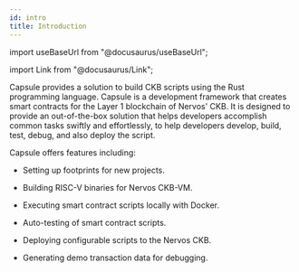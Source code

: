 ```yaml
---
id: intro
title: Introduction
---
```

import useBaseUrl from "@docusaurus/useBaseUrl";

import Link from "@docusaurus/Link";

Capsule provides a solution to build CKB scripts using the Rust programming language. Capsule is a development framework that creates smart contracts for the Layer 1 blockchain of Nervos' CKB. It is designed to provide an out-of-the-box solution that helps developers accomplish common tasks swiftly and effortlessly, to help developers develop, build, test, debug, and also deploy the script.

Capsule offers features including:

- Setting up footprints for new projects.

- Building RISC-V binaries for Nervos CKB-VM.

- Executing smart contract scripts locally with Docker.

- Auto-testing of smart contract scripts.

- Deploying configurable scripts to the Nervos CKB.

- Generating demo transaction data for debugging.
